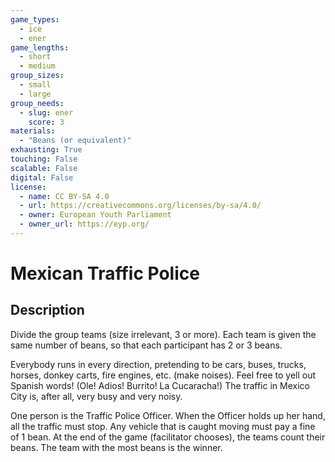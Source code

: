 ```yaml
---
game_types:
  - ice
  - ener
game_lengths:
  - short
  - medium
group_sizes:
  - small
  - large
group_needs:
  - slug: ener
    score: 3
materials:
  - "Beans (or equivalent)"
exhausting: True
touching: False
scalable: False
digital: False
license:
  - name: CC BY-SA 4.0
  - url: https://creativecommons.org/licenses/by-sa/4.0/
  - owner: European Youth Parliament
  - owner_url: https://eyp.org/
---
```

# Mexican Traffic Police

## Description
Divide the group teams (size irrelevant, 3 or more). Each team is given the same number of beans, so that each participant has 2 or 3 beans. 

Everybody runs in every direction, pretending to be cars, buses, trucks, horses, donkey carts, fire engines, etc. (make noises). Feel free to yell out Spanish words! (Ole! Adios! Burrito! La Cucaracha!) The traffic in Mexico City
is, after all, very busy and very noisy. 

One person is the Traffic Police Officer. When the Officer holds up her hand, all the traffic must stop. Any vehicle that is caught moving must pay a fine of 1 bean. At the end of the game (facilitator chooses), the teams count their beans. The team with the most beans is the winner.
